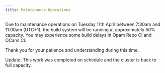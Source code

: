 ```yaml
---
title: Maintenance Operations
---
```


Due to maintenance operations on Tuesday 11th April between 7:30am and 11:00am (UTC+1), the build system will be running at approximately 50% capacity.  You may experience some build delays in Opam Repo CI and OCaml CI.

Thank you for your patience and understanding during this time.

Update: This work was completed on schedule and the cluster is back to full capacity.